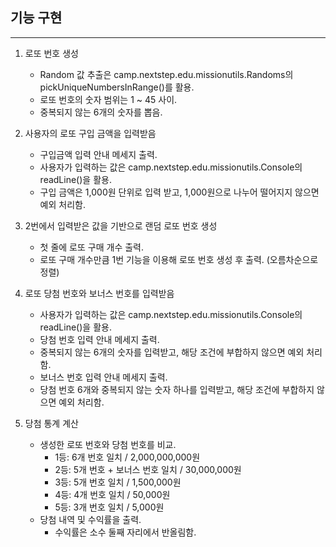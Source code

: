 ## 기능 구현

--- 
1.  로또 번호 생성
    - Random 값 추출은 camp.nextstep.edu.missionutils.Randoms의 pickUniqueNumbersInRange()를 활용.
    - 로또 번호의 숫자 범위는 1 ~ 45 사이.
    - 중복되지 않는 6개의 숫자를 뽑음.


2.  사용자의 로또 구입 금액을 입력받음
    - 구입금액 입력 안내 메세지 출력.
    - 사용자가 입력하는 값은 camp.nextstep.edu.missionutils.Console의 readLine()을 활용.
    - 구입 금액은 1,000원 단위로 입력 받고, 1,000원으로 나누어 떨어지지 않으면 예외 처리함.

    
3.  2번에서 입력받은 값을 기반으로 랜덤 로또 번호 생성
    - 첫 줄에 로또 구매 개수 출력.
    - 로또 구매 개수만큼 1번 기능을 이용해 로또 번호 생성 후 출력. (오름차순으로 정렬)


4. 로또 당첨 번호와 보너스 번호를 입력받음
    - 사용자가 입력하는 값은 camp.nextstep.edu.missionutils.Console의 readLine()을 활용.
    - 당첨 번호 입력 안내 메세지 출력.
    - 중복되지 않는 6개의 숫자를 입력받고, 해당 조건에 부합하지 않으면 예외 처리함.
    - 보너스 번호 입력 안내 메세지 출력.
    - 당첨 번호 6개와 중복되지 않는 숫자 하나를 입력받고, 해당 조건에 부합하지 않으면 예외 처리함.


5. 당첨 통계 계산
    - 생성한 로또 번호와 당첨 번호를 비교.
      - 1등: 6개 번호 일치 / 2,000,000,000원
      - 2등: 5개 번호 + 보너스 번호 일치 / 30,000,000원
      - 3등: 5개 번호 일치 / 1,500,000원
      - 4등: 4개 번호 일치 / 50,000원
      - 5등: 3개 번호 일치 / 5,000원
    - 당첨 내역 및 수익률을 출력.
        - 수익률은 소수 둘째 자리에서 반올림함.